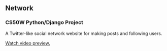 ## Network
### CS50W Python/Django Project

A Twitter-like social network website for making posts and following users.

[Watch video preview.](https://www.youtube.com/watch?v=W5MW3uon22I)

